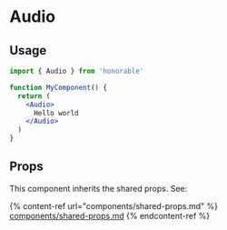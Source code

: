 # Audio

## Usage

```jsx
import { Audio } from 'honorable'

function MyComponent() {
  return (
    <Audio>
      Hello world
    </Audio>
  )
}
```

## Props

This component inherits the shared props. See:

{% content-ref url="components/shared-props.md" %}
[components/shared-props.md](components/shared-props.md)
{% endcontent-ref %}

